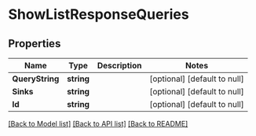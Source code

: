 # ShowListResponseQueries

## Properties
Name | Type | Description | Notes
------------ | ------------- | ------------- | -------------
**QueryString** | **string** |  | [optional] [default to null]
**Sinks** | **string** |  | [optional] [default to null]
**Id** | **string** |  | [optional] [default to null]

[[Back to Model list]](../README.md#documentation-for-models) [[Back to API list]](../README.md#documentation-for-api-endpoints) [[Back to README]](../README.md)

